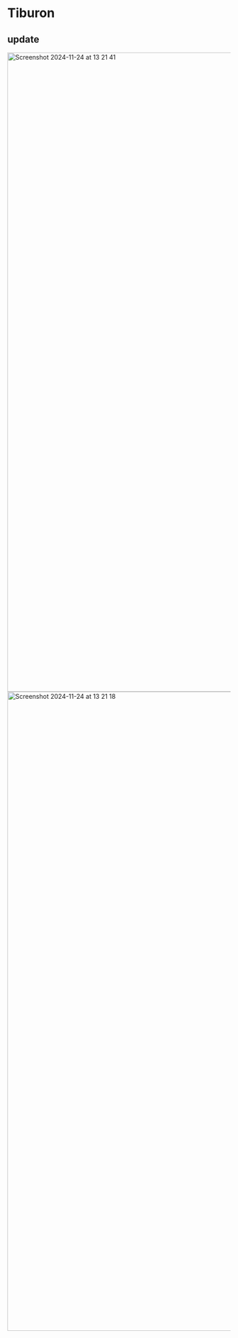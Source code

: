 # Tiburon
## update
<img width="1440" alt="Screenshot 2024-11-24 at 13 21 41" src="https://github.com/user-attachments/assets/e7e6370e-8f37-431f-923a-993a8dcd9688">
<img width="1440" alt="Screenshot 2024-11-24 at 13 21 18" src="https://github.com/user-attachments/assets/698326ad-bea0-4c8e-b8a3-94b52d2b5d7e">


